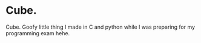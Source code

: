# Cube.
Cube. Goofy little thing I made in C and python while I was preparing for my programming exam hehe.

